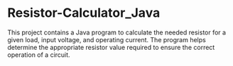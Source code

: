 # Resistor-Calculator_Java
This project contains a Java program to calculate the needed resistor for a given load, input voltage, and operating current. The program helps determine the appropriate resistor value required to ensure the correct operation of a circuit.
